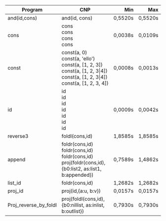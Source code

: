 Program | CNP | Min | Max
--- | --- | ---: | ---:
and(id,cons) | and(id, cons) | 0,5520s | 0,5520s
cons | cons<br/>cons<br/>cons<br/>cons | 0,0038s | 0,0109s
const | const(a, 0)<br/>const(a, 'ello')<br/>const(a, [1, 2, 3])<br/>const(a, [1, 2, 3\|4])<br/>const(a, [1, 2, 3\|4])<br/>const(a, [1, 2, 3, 4]) | 0,0008s | 0,0013s
id | id<br/>id<br/>id<br/>id<br/>id<br/>id<br/>id | 0,0009s | 0,0042s
reverse3 | foldl(cons,id) | 1,8585s | 1,8585s
append | foldr(cons,id)<br/>foldr(cons,id)<br/>foldr(cons,id)<br/>proj(foldr(cons,id),{b0:list2, as:list1, b:appended}) | 0,7589s | 1,4862s
list_id | foldr(cons,id) | 1,2682s | 1,2682s
proj_id | proj(id,{a:u, b:v}) | 0,0157s | 0,0157s
Proj_reverse_by_foldl | proj(foldl(cons,id),{b0:nillist, as:inlist, b:outlist}) | 0,7930s | 0,7930s
